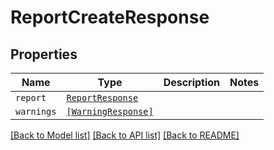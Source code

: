 # ReportCreateResponse



## Properties

| Name | Type | Description | Notes |
| ---- | ---- | ----------- | ----- |
| `report` | [```ReportResponse```](ReportResponse.md) |    |  |
| `warnings` | [```[WarningResponse]```](WarningResponse.md) |    |  |


[[Back to Model list]](../README.md#documentation-for-models) [[Back to API list]](../README.md#documentation-for-api-endpoints) [[Back to README]](../README.md)


